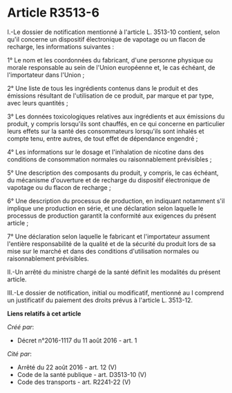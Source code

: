 # Article R3513-6

I.-Le dossier de notification mentionné à l'article L. 3513-10 contient, selon qu'il concerne un dispositif électronique de
vapotage ou un flacon de recharge, les informations suivantes : 

1° Le nom et les coordonnées du fabricant, d'une personne physique ou morale responsable au sein de l'Union européenne et, le
cas échéant, de l'importateur dans l'Union ; 

2° Une liste de tous les ingrédients contenus dans le produit et des émissions résultant de l'utilisation de ce produit, par
marque et par type, avec leurs quantités ; 

3° Les données toxicologiques relatives aux ingrédients et aux émissions du produit, y compris lorsqu'ils sont chauffés, en
ce qui concerne en particulier leurs effets sur la santé des consommateurs lorsqu'ils sont inhalés et compte tenu, entre
autres, de tout effet de dépendance engendré ; 

4° Les informations sur le dosage et l'inhalation de nicotine dans des conditions de consommation normales ou raisonnablement
prévisibles ; 

5° Une description des composants du produit, y compris, le cas échéant, du mécanisme d'ouverture et de recharge du
dispositif électronique de vapotage ou du flacon de recharge ; 

6° Une description du processus de production, en indiquant notamment s'il implique une production en série, et une
déclaration selon laquelle le processus de production garantit la conformité aux exigences du présent article ; 

7° Une déclaration selon laquelle le fabricant et l'importateur assument l'entière responsabilité de la qualité et de la
sécurité du produit lors de sa mise sur le marché et dans des conditions d'utilisation normales ou raisonnablement
prévisibles. 

II.-Un arrêté du ministre chargé de la santé définit les modalités du présent article. 

III.-Le dossier de notification, initial ou modificatif, mentionné au I comprend un justificatif du paiement des droits
prévus à l'article L. 3513-12.

**Liens relatifs à cet article**

_Créé par_:

  - Décret n°2016-1117 du 11 août 2016 - art. 1

_Cité par_:

  - Arrêté du 22 août 2016 - art. 12 (V)
  - Code de la santé publique - art. D3513-10 (V)
  - Code des transports - art. R2241-22 (V)
